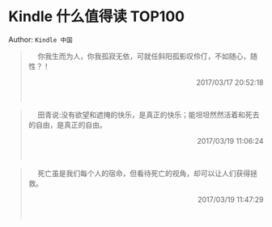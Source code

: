 # Kindle 什么值得读 TOP100 
Author: `Kindle 中国` 
> &emsp; 
> 你我生而为人，你我孤寂无依，可就任斜阳孤影叹伶仃，不如随心，随性？！
> 
> <p align="right"> 2017/03/17 20:52:18 </p>
> &emsp;
> &emsp; 
> 田青说:没有欲望和遮掩的快乐，是真正的快乐；能坦坦然然活着和死去的自由，是真正的自由。
> 
> <p align="right"> 2017/03/19 11:06:24 </p>
> &emsp;
> &emsp; 
> 死亡虽是我们每个人的宿命，但看待死亡的视角，却可以让人们获得拯救。
> 
> <p align="right"> 2017/03/19 11:47:29 </p>
> &emsp;
